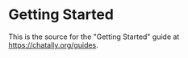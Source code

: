 # Getting Started

This is the source for the "Getting Started" guide at https://chatally.org/guides.
